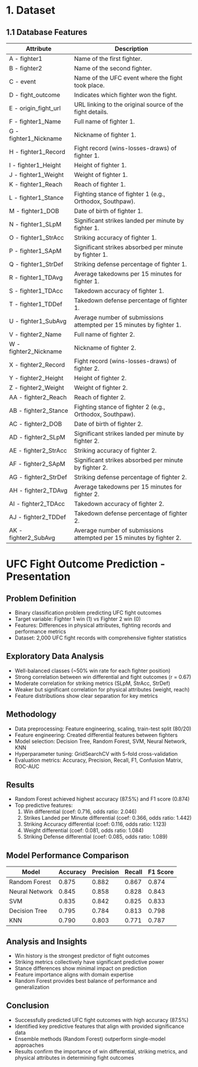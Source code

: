 # 1. Dataset
## 1.1 Database Features


| Attribute              | Description                                                                 |
|------------------------|-----------------------------------------------------------------------------|
| A - fighter1           | Name of the first fighter.                                                  |
| B - fighter2           | Name of the second fighter.                                                 |
| C - event              | Name of the UFC event where the fight took place.                           |
| D - fight_outcome      | Indicates which fighter won the fight.                                      |
| E - origin_fight_url   | URL linking to the original source of the fight details.                    |
| F - fighter1_Name      | Full name of fighter 1.                                                     |
| G - fighter1_Nickname  | Nickname of fighter 1.                                                      |
| H - fighter1_Record    | Fight record (wins-losses-draws) of fighter 1.                              |
| I - fighter1_Height    | Height of fighter 1.                                                        |
| J - fighter1_Weight    | Weight of fighter 1.                                                        |
| K - fighter1_Reach     | Reach of fighter 1.                                                         |
| L - fighter1_Stance    | Fighting stance of fighter 1 (e.g., Orthodox, Southpaw).                    |
| M - fighter1_DOB       | Date of birth of fighter 1.                                                 |
| N - fighter1_SLpM      | Significant strikes landed per minute by fighter 1.                         |
| O - fighter1_StrAcc    | Striking accuracy of fighter 1.                                             |
| P - fighter1_SApM      | Significant strikes absorbed per minute by fighter 1.                       |
| Q - fighter1_StrDef    | Striking defense percentage of fighter 1.                                   |
| R - fighter1_TDAvg     | Average takedowns per 15 minutes for fighter 1.                             |
| S - fighter1_TDAcc     | Takedown accuracy of fighter 1.                                             |
| T - fighter1_TDDef     | Takedown defense percentage of fighter 1.                                   |
| U - fighter1_SubAvg    | Average number of submissions attempted per 15 minutes by fighter 1.        |
| V - fighter2_Name      | Full name of fighter 2.                                                     |
| W - fighter2_Nickname  | Nickname of fighter 2.                                                      |
| X - fighter2_Record    | Fight record (wins-losses-draws) of fighter 2.                              |
| Y - fighter2_Height    | Height of fighter 2.                                                        |
| Z - fighter2_Weight    | Weight of fighter 2.                                                        |
| AA - fighter2_Reach    | Reach of fighter 2.                                                         |
| AB - fighter2_Stance   | Fighting stance of fighter 2 (e.g., Orthodox, Southpaw).                    |
| AC - fighter2_DOB      | Date of birth of fighter 2.                                                 |
| AD - fighter2_SLpM     | Significant strikes landed per minute by fighter 2.                         |
| AE - fighter2_StrAcc   | Striking accuracy of fighter 2.                                             |
| AF - fighter2_SApM     | Significant strikes absorbed per minute by fighter 2.                       |
| AG - fighter2_StrDef   | Striking defense percentage of fighter 2.                                   |
| AH - fighter2_TDAvg    | Average takedowns per 15 minutes for fighter 2.                             |
| AI - fighter2_TDAcc    | Takedown accuracy of fighter 2.                                             |
| AJ - fighter2_TDDef    | Takedown defense percentage of fighter 2.                                   |
| AK - fighter2_SubAvg   | Average number of submissions attempted per 15 minutes by fighter 2.        |


# UFC Fight Outcome Prediction - Presentation

## Problem Definition
- Binary classification problem predicting UFC fight outcomes
- Target variable: Fighter 1 win (1) vs Fighter 2 win (0)
- Features: Differences in physical attributes, fighting records and performance metrics
- Dataset: 2,000 UFC fight records with comprehensive fighter statistics

## Exploratory Data Analysis
- Well-balanced classes (~50% win rate for each fighter position)
- Strong correlation between win differential and fight outcomes (r = 0.67)
- Moderate correlation for striking metrics (SLpM, StrAcc, StrDef)
- Weaker but significant correlation for physical attributes (weight, reach)
- Feature distributions show clear separation for key metrics

## Methodology
- Data preprocessing: Feature engineering, scaling, train-test split (80/20)
- Feature engineering: Created differential features between fighters
- Model selection: Decision Tree, Random Forest, SVM, Neural Network, KNN
- Hyperparameter tuning: GridSearchCV with 5-fold cross-validation
- Evaluation metrics: Accuracy, Precision, Recall, F1, Confusion Matrix, ROC-AUC

## Results
- Random Forest achieved highest accuracy (87.5%) and F1 score (0.874)
- Top predictive features:
  1. Win differential (coef: 0.716, odds ratio: 2.046)
  2. Strikes Landed per Minute differential (coef: 0.366, odds ratio: 1.442)
  3. Striking Accuracy differential (coef: 0.116, odds ratio: 1.123)
  4. Weight differential (coef: 0.081, odds ratio: 1.084)
  5. Striking Defense differential (coef: 0.085, odds ratio: 1.089)

## Model Performance Comparison
| Model | Accuracy | Precision | Recall | F1 Score |
|-------|----------|-----------|--------|----------|
| Random Forest | 0.875 | 0.882 | 0.867 | 0.874 |
| Neural Network | 0.845 | 0.858 | 0.828 | 0.843 |
| SVM | 0.835 | 0.842 | 0.825 | 0.833 |
| Decision Tree | 0.795 | 0.784 | 0.813 | 0.798 |
| KNN | 0.790 | 0.803 | 0.771 | 0.787 |

## Analysis and Insights
- Win history is the strongest predictor of fight outcomes
- Striking metrics collectively have significant predictive power
- Stance differences show minimal impact on prediction
- Feature importance aligns with domain expertise
- Random Forest provides best balance of performance and generalization

## Conclusion
- Successfully predicted UFC fight outcomes with high accuracy (87.5%)
- Identified key predictive features that align with provided significance data
- Ensemble methods (Random Forest) outperform single-model approaches
- Results confirm the importance of win differential, striking metrics, and physical attributes in determining fight outcomes